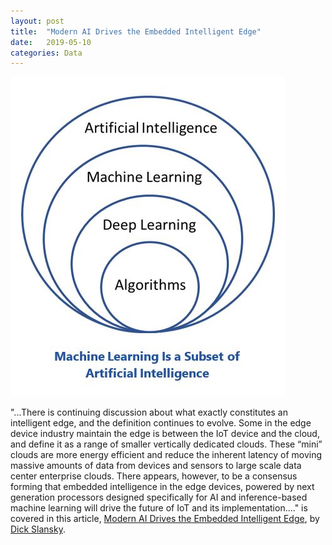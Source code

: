 ```yaml
---
layout: post
title:  "Modern AI Drives the Embedded Intelligent Edge"
date:   2019-05-10
categories: Data
---
```


![ai_ml_dl_algo.jpeg](/assets/images/ai_ml_dl_algo.jpeg)

"...There is continuing discussion about what exactly constitutes an intelligent edge, and the definition continues to evolve.  Some in the edge device industry maintain the edge is between the IoT device and the cloud, and define it as a range of smaller vertically dedicated clouds.  These “mini” clouds are more energy efficient and reduce the inherent latency of moving massive amounts of data from devices and sensors to large scale data center enterprise clouds. There appears, however, to be a consensus forming that embedded intelligence in the edge devices, powered by next generation processors designed specifically for AI and inference-based machine learning will drive the future of IoT and its implementation...." is covered in this article, [Modern AI Drives the Embedded Intelligent Edge][modern-ai-drives], by [Dick Slansky](https://twitter.com/dslansky).

[modern-ai-drives]: https://www.arcweb.com/blog/modern-ai-drives-embedded-intelligent-edge